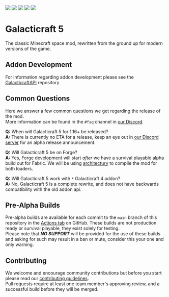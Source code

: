 [![](https://img.shields.io/github/workflow/status/TeamGalacticraft/Galacticraft/build/main?style=flat-square&logo=github)](https://github.com/TeamGalacticraft/Galacticraft/actions/workflows/build.yml?query=branch%3Amain)
[![](https://img.shields.io/github/issues/TeamGalacticraft/Galacticraft?style=flat-square&logo=github)](https://github.com/TeamGalacticraft/Galacticraft/issues)
[![](https://img.shields.io/github/issues-pr/TeamGalacticraft/Galacticraft?logo=github&style=flat-square)](https://github.com/TeamGalacticraft/Galacticraft/pulls)
[![](https://img.shields.io/discord/775251052517523467.svg?colorB=5865F2&label=discord&style=flat-square&logo=discord&logoColor=azure)](https://discord.gg/n3QqhMYyFK)
[![](https://img.shields.io/twitch/status/galacticraftdev.svg?style=flat-square&logo=twitch&logoColor=azure)](https://twitch.tv/galacticraftdev)

# Galacticraft 5
The classic Minecraft space mod, rewritten from the ground up for modern versions of the game.

## Addon Development
For information regarding addon development please see the [GalacticraftAPI](https://github.com/TeamGalacticraft/GalacticraftAPI) repository

## Common Questions
Here we answer a few common questions we get regarding the release of the mod.\
More information can be found in the `#faq` channel in [our Discord](https://discord.gg/n3QqhMYyFK).

**Q:** When will Galacticraft 5 for 1.16+ be released?\
**A:** There is currently no ETA for a release, keep an eye out in [our Discord server](https://discord.gg/n3QqhMYyFK) for an alpha release announcement.

**Q:** Will Galacticraft 5 be on Forge?\
**A:** Yes, Forge development will start *after* we have a survival playable alpha build out for Fabric.
We will be using [architectury](https://github.com/architectury) to compile the mod for both loaders.

**Q:** Will Galacticraft 5 work with `*` Galacticraft 4 addon?\
**A:** No, Galacticraft 5 is a complete rewrite, and does not have backwards compatibility with the old addon api.

## Pre-Alpha Builds
Pre-alpha builds are available for each commit to the `main` branch of this repository in the [Actions tab](https://github.com/TeamGalacticraft/Galacticraft/actions/workflows/build.yml?query=branch%3Amain) on GitHub.
These builds are not production ready or survival playable, they exist solely for testing.\
Please note that ***NO SUPPORT*** will be provided for the use of these builds and asking for such may result in a ban or mute,
consider this your one and only warning.

## Contributing
We welcome and encourage community contributions but before you start please read our [contributing guidelines](https://github.com/TeamGalacticraft/Galacticraft/blob/main/.github/CONTRIBUTING.md). \
Pull requests require at least one team member's approving review, and a successful build before they will be merged.
